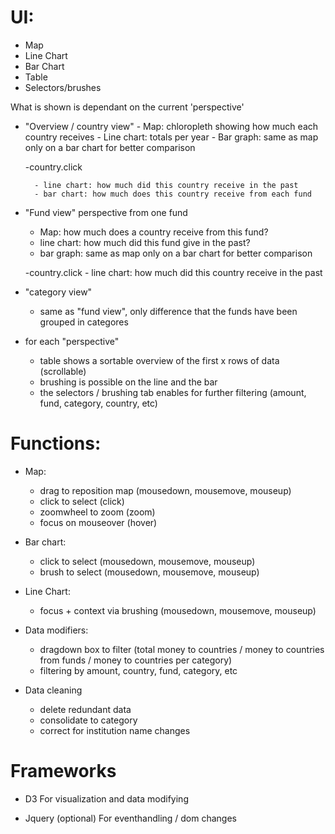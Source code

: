 # UI:
- Map
- Line Chart
- Bar Chart
- Table
- Selectors/brushes


What is shown is dependant on the current 'perspective'
- "Overview / country view"
		- Map: chloropleth showing how much each country receives
		- Line chart: totals per year
		- Bar graph: same as map only on a bar chart for better comparison

	-country.click

		- line chart: how much did this country receive in the past
		- bar chart: how much does this country receive from each fund
- "Fund view" perspective from one fund
	- Map: how much does a country receive from this fund?
	- line chart: how much did this fund give in the past?
	- bar graph: same as map only on a bar chart for better comparison

	-country.click
		- line chart: how much did this country receive in the past

- "category view"
	- same as "fund view", only difference that the funds have been grouped in categores

- for each "perspective"
	- table shows a sortable overview of the first x rows of data (scrollable)
	- brushing is possible on the line and the bar
	- the selectors / brushing tab enables for further filtering (amount, fund, category, country, etc)

# Functions:

- Map:
	- drag to reposition map (mousedown, mousemove, mouseup)
	- click to select (click)
	- zoomwheel to zoom (zoom)
	- focus on mouseover (hover)

- Bar chart:
	- click to select (mousedown, mousemove, mouseup)
	- brush to select (mousedown, mousemove, mouseup)

- Line Chart:
	- focus + context via brushing (mousedown, mousemove, mouseup)

- Data modifiers:
	- dragdown box to filter (total money to countries / money to countries from funds / money to countries per category)
	- filtering by amount, country, fund, category, etc

- Data cleaning
	- delete redundant data
	- consolidate to category
	- correct for institution name changes


# Frameworks
- D3
For visualization and data modifying

- Jquery (optional)
For eventhandling / dom changes